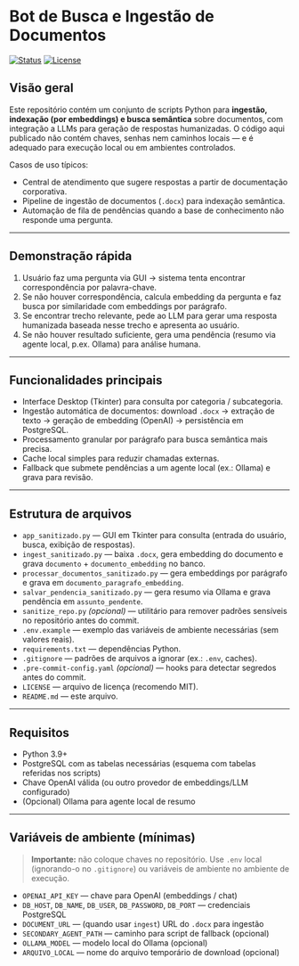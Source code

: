 # Bot de Busca e Ingestão de Documentos

[![Status](https://img.shields.io/badge/status-beta-orange)]()
[![License](https://img.shields.io/badge/license-MIT-blue)]()

## Visão geral

Este repositório contém um conjunto de scripts Python para **ingestão, indexação (por embeddings) e busca semântica** sobre documentos, com integração a LLMs para geração de 
respostas humanizadas. O código aqui publicado não contém chaves, senhas nem caminhos locais — e é adequado para execução local ou em ambientes controlados.

Casos de uso típicos:
- Central de atendimento que sugere respostas a partir de documentação corporativa.
- Pipeline de ingestão de documentos (`.docx`) para indexação semântica.
- Automação de fila de pendências quando a base de conhecimento não responde uma pergunta.

---

## Demonstração rápida

1. Usuário faz uma pergunta via GUI → sistema tenta encontrar correspondência por palavra-chave.  
2. Se não houver correspondência, calcula embedding da pergunta e faz busca por similaridade com embeddings por parágrafo.  
3. Se encontrar trecho relevante, pede ao LLM para gerar uma resposta humanizada baseada nesse trecho e apresenta ao usuário.  
4. Se não houver resultado suficiente, gera uma pendência (resumo via agente local, p.ex. Ollama) para análise humana.

---

## Funcionalidades principais

- Interface Desktop (Tkinter) para consulta por categoria / subcategoria.  
- Ingestão automática de documentos: download `.docx` → extração de texto → geração de embedding (OpenAI) → persistência em PostgreSQL.  
- Processamento granular por parágrafo para busca semântica mais precisa.  
- Cache local simples para reduzir chamadas externas.  
- Fallback que submete pendências a um agente local (ex.: Ollama) e grava para revisão.

---

## Estrutura de arquivos

- `app_sanitizado.py` — GUI em Tkinter para consulta (entrada do usuário, busca, exibição de respostas).  
- `ingest_sanitizado.py` — baixa `.docx`, gera embedding do documento e grava `documento` + `documento_embedding` no banco.  
- `processar_documentos_sanitizado.py` — gera embeddings por parágrafo e grava em `documento_paragrafo_embedding`.  
- `salvar_pendencia_sanitizado.py` — gera resumo via Ollama e grava pendência em `assunto_pendente`.  
- `sanitize_repo.py` *(opcional)* — utilitário para remover padrões sensíveis no repositório antes do commit.  
- `.env.example` — exemplo das variáveis de ambiente necessárias (sem valores reais).  
- `requirements.txt` — dependências Python.  
- `.gitignore` — padrões de arquivos a ignorar (ex.: `.env`, caches).  
- `.pre-commit-config.yaml` *(opcional)* — hooks para detectar segredos antes do commit.  
- `LICENSE` — arquivo de licença (recomendo MIT).  
- `README.md` — este arquivo.

---

## Requisitos

- Python 3.9+  
- PostgreSQL com as tabelas necessárias (esquema com tabelas referidas nos scripts)  
- Chave OpenAI válida (ou outro provedor de embeddings/LLM configurado)  
- (Opcional) Ollama para agente local de resumo

---

## Variáveis de ambiente (mínimas)

> **Importante:** não coloque chaves no repositório. Use `.env` local (ignorando-o no `.gitignore`) ou variáveis de ambiente no ambiente de execução.

- `OPENAI_API_KEY` — chave para OpenAI (embeddings / chat)  
- `DB_HOST`, `DB_NAME`, `DB_USER`, `DB_PASSWORD`, `DB_PORT` — credenciais PostgreSQL  
- `DOCUMENT_URL` — (quando usar `ingest`) URL do `.docx` para ingestão  
- `SECONDARY_AGENT_PATH` — caminho para script de fallback (opcional)  
- `OLLAMA_MODEL` — modelo local do Ollama (opcional)  
- `ARQUIVO_LOCAL` — nome do arquivo temporário de download (opcional)
